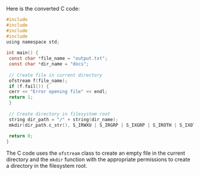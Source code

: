 Here is the converted C code:
```c
#include 
#include 
#include 
#include 
using namespace std;
 
int main() {
 const char *file_name = "output.txt";
 const char *dir_name = "docs";
 
 // Create file in current directory
 ofstream f(file_name);
 if (f.fail()) {
 cerr << "Error opening file" << endl;
 return 1;
 }
 
 // Create directory in filesystem root
 string dir_path = "/" + string(dir_name);
 mkdir(dir_path.c_str(), S_IRWXU | S_IRGRP | S_IXGRP | S_IROTH | S_IXOTH, 0);
 
 return 0;
}
```
The C code uses the `ofstream` class to create an empty file in the current directory and the `mkdir` function with the appropriate permissions to create a directory in the filesystem root.

